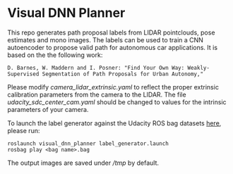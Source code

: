 # Visual DNN Planner

This repo generates path proposal labels from LIDAR pointclouds, pose estimates and mono images. The labels can be used to train a CNN autoencoder to propose valid path for autonomous car applications. It is based on the the following work:

```
D. Barnes, W. Maddern and I. Posner: "Find Your Own Way: Weakly-Supervised Segmentation of Path Proposals for Urban Autonomy," 
```

Please modify *camera_lidar_extrinsic.yaml* to reflect the proper extrinsic calibration parameters from the camera to the LIDAR. The file *udacity_sdc_center_cam.yaml* should be changed to values for the intrinsic parameters of your camera.

To launch the label generator against the Udacity ROS bag datasets [here](https://github.com/udacity/self-driving-car/tree/master/datasets), please run:
```
roslaunch visual_dnn_planner label_generator.launch
rosbag play <bag name>.bag
```

The output images are saved under */tmp* by default.
